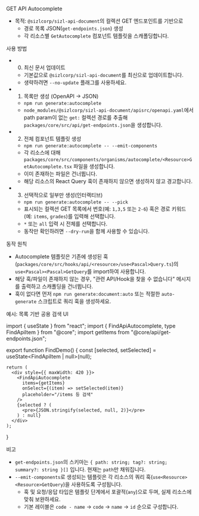 GET API Autocomplete

- 목적: `@sizlcorp/sizl-api-document`의 컬렉션 GET 엔드포인트를 기반으로
  - 경로 목록 JSON(`get-endpoints.json`) 생성
  - 각 리소스별 `GetAutocomplete` 컴포넌트 템플릿을 스캐폴딩합니다.

사용 방법

- 0) 최신 문서 업데이트
  - 기본값으로 `@sizlcorp/sizl-api-document`를 최신으로 업데이트합니다.
  - 생략하려면 `--no-update` 플래그를 사용하세요.

- 1) 목록만 생성 (OpenAPI → JSON)
  - `npm run generate:autocomplete`
  - `node_modules/@sizlcorp/sizl-api-document/apisrc/openapi.yaml`에서 path param이 없는 `get:` 컬렉션 경로를 추출해
    `packages/core/src/api/get-endpoints.json`을 생성합니다.

- 2) 전체 컴포넌트 템플릿 생성
  - `npm run generate:autocomplete -- --emit-components`
  - 각 리소스에 대해 `packages/core/src/components/organisms/autocomplete/<Resource>GetAutocomplete.tsx` 파일을 생성합니다.
  - 이미 존재하는 파일은 건너뜁니다.
  - 해당 리소스의 React Query 훅이 존재하지 않으면 생성하지 않고 경고합니다.

- 3) 선택적으로 일부만 생성(인터랙티브)
  - `npm run generate:autocomplete -- --pick`
  - 표시되는 컬렉션 GET 목록에서 번호(예: `1,3,5` 또는 `2-6`) 혹은 경로 키워드(예: `items`, `grades`)를 입력해 선택합니다.
  - `*` 또는 `all` 입력 시 전체를 선택합니다.
  - 동작만 확인하려면 `--dry-run`을 함께 사용할 수 있습니다.

동작 원칙
- Autocomplete 템플릿은 기존에 생성된 훅(`packages/core/src/hooks/api/<resource>/use<Pascal>Query.ts`)의
  `use<Pascal><Pascal>GetQuery`를 import하여 사용합니다.
- 해당 훅/파일이 존재하지 않는 경우, "관련 API/Hook을 찾을 수 없습니다" 메시지를 출력하고 스캐폴딩을 건너뜁니다.
- 훅이 없다면 먼저 `npm run generate:document:auto` 또는 적절한 `auto-generate` 스크립트로 쿼리 훅을 생성하세요.

예시: 목록 기반 공용 검색 UI

  import { useState } from "react";
  import { FindApiAutocomplete, type FindApiItem } from "@core";
  import getItems from "@core/api/get-endpoints.json";
  
  export function FindDemo() {
    const [selected, setSelected] = useState<FindApiItem | null>(null);
    
    return (
      <div style={{ maxWidth: 420 }}>
        <FindApiAutocomplete
          items={getItems}
          onSelect={(item) => setSelected(item)}
          placeholder="/items 등 검색"
        />
        {selected ? (
          <pre>{JSON.stringify(selected, null, 2)}</pre>
        ) : null}
      </div>
    );
  }

비고

- `get-endpoints.json`의 스키마는 `{ path: string; tag?: string; summary?: string }[]` 입니다. 현재는 `path`만 채워집니다.
- `--emit-components`로 생성되는 템플릿은 각 리소스의 쿼리 훅(`use<Resource><Resource>GetQuery`)을 사용하도록 구성됩니다.
  - 훅 및 요청/응답 타입은 템플릿 단계에서 포괄적(`any`)으로 두며, 실제 리소스에 맞춰 보완하세요.
  - 기본 레이블은 `code - name` → `code` → `name` → `id` 순으로 구성합니다.
